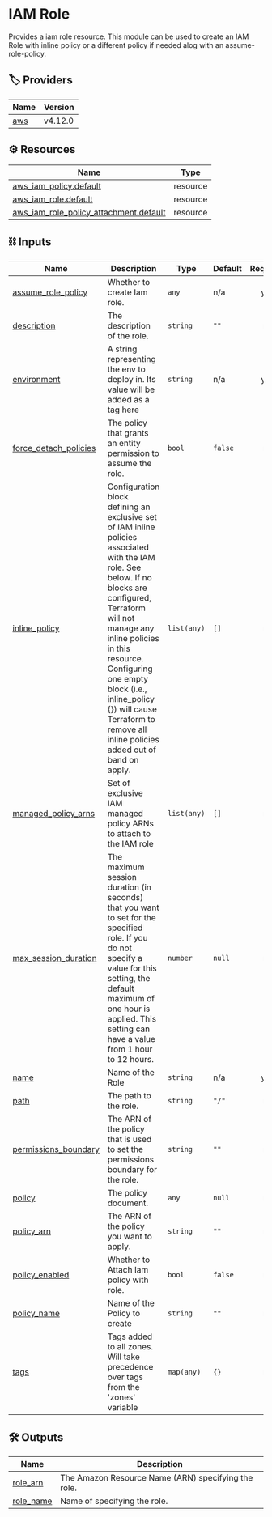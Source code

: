 <!-- BEGIN_TF_DOCS -->
# IAM Role
Provides a iam role resource. This module can be used to create an IAM Role with inline policy or a different policy if needed alog with an assume-role-policy.

## :label: Providers

| Name | Version |
|------|------|
| <a name="provider_aws"></a> [aws](#provider\_aws) | v4.12.0 |


## :gear: Resources

| Name | Type |
|------|------|
| [aws_iam_policy.default](https://registry.terraform.io/providers/hashicorp/aws/latest/docs/resources/iam_policy) | resource |
| [aws_iam_role.default](https://registry.terraform.io/providers/hashicorp/aws/latest/docs/resources/iam_role) | resource |
| [aws_iam_role_policy_attachment.default](https://registry.terraform.io/providers/hashicorp/aws/latest/docs/resources/iam_role_policy_attachment) | resource |

## :chains: Inputs

| Name | Description | Type | Default | Required |
|------|-------------|------|---------|:--------:|
| <a name="input_assume_role_policy"></a> [assume\_role\_policy](#input\_assume\_role\_policy) | Whether to create Iam role. | `any` | n/a | yes |
| <a name="input_description"></a> [description](#input\_description) | The description of the role. | `string` | `""` | no |
| <a name="input_environment"></a> [environment](#input\_environment) | A string representing the env to deploy in. Its value will be added as a tag here | `string` | n/a | yes |
| <a name="input_force_detach_policies"></a> [force\_detach\_policies](#input\_force\_detach\_policies) | The policy that grants an entity permission to assume the role. | `bool` | `false` | no |
| <a name="input_inline_policy"></a> [inline\_policy](#input\_inline\_policy) | Configuration block defining an exclusive set of IAM inline policies associated with the IAM role. See below. If no blocks are configured, Terraform will not manage any inline policies in this resource. Configuring one empty block (i.e., inline\_policy {}) will cause Terraform to remove all inline policies added out of band on apply. | `list(any)` | `[]` | no |
| <a name="input_managed_policy_arns"></a> [managed\_policy\_arns](#input\_managed\_policy\_arns) | Set of exclusive IAM managed policy ARNs to attach to the IAM role | `list(any)` | `[]` | no |
| <a name="input_max_session_duration"></a> [max\_session\_duration](#input\_max\_session\_duration) | The maximum session duration (in seconds) that you want to set for the specified role. If you do not specify a value for this setting, the default maximum of one hour is applied. This setting can have a value from 1 hour to 12 hours. | `number` | `null` | no |
| <a name="input_name"></a> [name](#input\_name) | Name of the Role | `string` | n/a | yes |
| <a name="input_path"></a> [path](#input\_path) | The path to the role. | `string` | `"/"` | no |
| <a name="input_permissions_boundary"></a> [permissions\_boundary](#input\_permissions\_boundary) | The ARN of the policy that is used to set the permissions boundary for the role. | `string` | `""` | no |
| <a name="input_policy"></a> [policy](#input\_policy) | The policy document. | `any` | `null` | no |
| <a name="input_policy_arn"></a> [policy\_arn](#input\_policy\_arn) | The ARN of the policy you want to apply. | `string` | `""` | no |
| <a name="input_policy_enabled"></a> [policy\_enabled](#input\_policy\_enabled) | Whether to Attach Iam policy with role. | `bool` | `false` | no |
| <a name="input_policy_name"></a> [policy\_name](#input\_policy\_name) | Name of the Policy to create | `string` | `""` | no |
| <a name="input_tags"></a> [tags](#input\_tags) | Tags added to all zones. Will take precedence over tags from the 'zones' variable | `map(any)` | `{}` | no |

## :hammer_and_wrench: Outputs

| Name | Description |
|------|-------------|
| <a name="output_role_arn"></a> [role\_arn](#output\_role\_arn) | The Amazon Resource Name (ARN) specifying the role. |
| <a name="output_role_name"></a> [role\_name](#output\_role\_name) | Name of specifying the role. |
<!-- END_TF_DOCS -->
